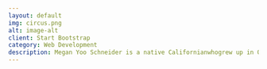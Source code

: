 ```yaml
---
layout: default
img: circus.png
alt: image-alt
client: Start Bootstrap
category: Web Development
description: Megan Yoo Schneider is a native Californianwhogrew up in Orange Countywithan enthusiastic life-long passion for water, effective water policy,and public health.She has devoted her lifeand countless volunteer hoursto the future of water and the community.Megan hasmore than16 years of professional and association experience, including serving on four boards of directors, and possesses a B.S. in Chemical Engineering with a Specialization in Environmental Engineering and an M.S. in Engineering with a Concentration in EnvironmentalEngineering. She is also aCalifornia-licensed professional civil engineer.Megan is adedicated memberand leader within a number of organizations, including the Water Environment Federation, American Water Works Association, andCalifornia Water Environment Association.Shehasreceived numerous awards and accolades for her public outreacheffortsand water-related research and is devoted to ensuring the future of local, reliable water supplies for Orange County.Megan’s priorities at MWDOC include ensuring long term availability of sustainable, safe, and affordable water for our community.Megan is a passionate, knowledgeable, and dedicatedpublic servantwho will truly serve her community’s residents, business owners, non-profit organizations, and public officialsas the MWDOC Division 7 Director.
---
```

